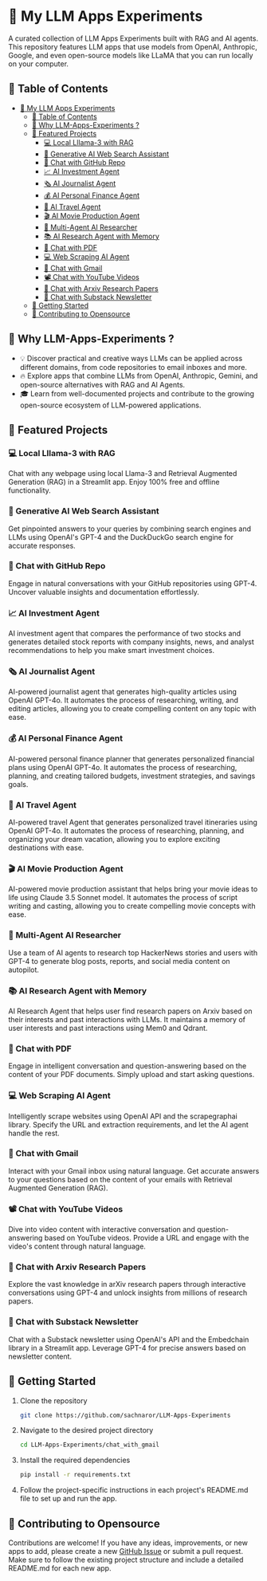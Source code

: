 

# 🌟 My LLM Apps Experiments
A curated collection of LLM Apps Experiments built with RAG and AI agents. This repository features LLM apps that use models from OpenAI, Anthropic, Google, and even open-source models like LLaMA that you can run locally on your computer.

## 📑 Table of Contents

- [🌟 My LLM Apps Experiments](#-my-llm-apps-experiments)
  - [📑 Table of Contents](#-table-of-contents)
  - [🤔 Why LLM-Apps-Experiments ?](#-why-llm-apps-experiments-)
  - [📂 Featured Projects](#-featured-projects)
    - [💻 Local Lllama-3 with RAG](#-local-lllama-3-with-rag)
    - [🎯 Generative AI Web Search Assistant](#-generative-ai-web-search-assistant)
    - [💬 Chat with GitHub Repo](#-chat-with-github-repo)
    - [📈 AI Investment Agent](#-ai-investment-agent)
    - [🗞️ AI Journalist Agent](#️-ai-journalist-agent)
    - [💰 AI Personal Finance Agent](#-ai-personal-finance-agent)
    - [🛫 AI Travel Agent](#-ai-travel-agent)
    - [🎬 AI Movie Production Agent](#-ai-movie-production-agent)
    - [📰 Multi-Agent AI Researcher](#-multi-agent-ai-researcher)
    - [📚 AI Research Agent with Memory](#-ai-research-agent-with-memory)
    - [📄 Chat with PDF](#-chat-with-pdf)
    - [💻 Web Scraping AI Agent](#-web-scraping-ai-agent)
    - [📨 Chat with Gmail](#-chat-with-gmail)
    - [📽️ Chat with YouTube Videos](#️-chat-with-youtube-videos)
    - [🔎 Chat with Arxiv Research Papers](#-chat-with-arxiv-research-papers)
    - [📝 Chat with Substack Newsletter](#-chat-with-substack-newsletter)
  - [🚀 Getting Started](#-getting-started)
  - [🤝 Contributing to Opensource](#-contributing-to-opensource)

## 🤔 Why LLM-Apps-Experiments ?
- 💡 Discover practical and creative ways LLMs can be applied across different domains, from code repositories to email inboxes and more.
- 🔥 Explore apps that combine LLMs from OpenAI, Anthropic, Gemini, and open-source alternatives with RAG and AI Agents.
- 🎓 Learn from well-documented projects and contribute to the growing open-source ecosystem of LLM-powered applications.

## 📂 Featured Projects

### 💻 Local Lllama-3 with RAG
Chat with any webpage using local Llama-3 and Retrieval Augmented Generation (RAG) in a Streamlit app. Enjoy 100% free and offline functionality.

### 🎯 Generative AI Web Search Assistant
Get pinpointed answers to your queries by combining search engines and LLMs using OpenAI's GPT-4 and the DuckDuckGo search engine for accurate responses.

### 💬 Chat with GitHub Repo
Engage in natural conversations with your GitHub repositories using GPT-4. Uncover valuable insights and documentation effortlessly.

### 📈 AI Investment Agent
AI investment agent that compares the performance of two stocks and generates detailed stock reports with company insights, news, and analyst recommendations to help you make smart investment choices.

### 🗞️ AI Journalist Agent
AI-powered journalist agent that generates high-quality articles using OpenAI GPT-4o. It automates the process of researching, writing, and editing articles, allowing you to create compelling content on any topic with ease.

### 💰 AI Personal Finance Agent
AI-powered personal finance planner that generates personalized financial plans using OpenAI GPT-4o. It automates the process of researching, planning, and creating tailored budgets, investment strategies, and savings goals.

### 🛫 AI Travel Agent
AI-powered travel Agent that generates personalized travel itineraries using OpenAI GPT-4o. It automates the process of researching, planning, and organizing your dream vacation, allowing you to explore exciting destinations with ease.

### 🎬 AI Movie Production Agent
AI-powered movie production assistant that helps bring your movie ideas to life using Claude 3.5 Sonnet model. It automates the process of script writing and casting, allowing you to create compelling movie concepts with ease.

### 📰 Multi-Agent AI Researcher
Use a team of AI agents to research top HackerNews stories and users with GPT-4 to generate blog posts, reports, and social media content on autopilot.

### 📚 AI Research Agent with Memory
AI Research Agent that helps user find research papers on Arxiv based on their interests and past interactions with LLMs. It maintains a memory of user interests and past interactions using Mem0 and Qdrant.

### 📄 Chat with PDF
Engage in intelligent conversation and question-answering based on the content of your PDF documents. Simply upload and start asking questions.

### 💻 Web Scraping AI Agent
Intelligently scrape websites using OpenAI API and the scrapegraphai library. Specify the URL and extraction requirements, and let the AI agent handle the rest.

### 📨 Chat with Gmail
Interact with your Gmail inbox using natural language. Get accurate answers to your questions based on the content of your emails with Retrieval Augmented Generation (RAG).

### 📽️ Chat with YouTube Videos
Dive into video content with interactive conversation and question-answering based on YouTube videos. Provide a URL and engage with the video's content through natural language.

### 🔎 Chat with Arxiv Research Papers
Explore the vast knowledge in arXiv research papers through interactive conversations using GPT-4 and unlock insights from millions of research papers.

### 📝 Chat with Substack Newsletter
Chat with a Substack newsletter using OpenAI's API and the Embedchain library in a Streamlit app. Leverage GPT-4 for precise answers based on newsletter content.

## 🚀 Getting Started

1. Clone the repository

    ```bash
    git clone https://github.com/sachnaror/LLM-Apps-Experiments
    ```

2. Navigate to the desired project directory

    ```bash
    cd LLM-Apps-Experiments/chat_with_gmail
    ```

3. Install the required dependencies

    ```bash
    pip install -r requirements.txt
    ```

4. Follow the project-specific instructions in each project's README.md file to set up and run the app.

## 🤝 Contributing to Opensource
Contributions are welcome! If you have any ideas, improvements, or new apps to add, please create a new [GitHub Issue](https://github.com/sachnaror/LLM-Apps-Experiments/issues) or submit a pull request. Make sure to follow the existing project structure and include a detailed README.md for each new app.

